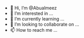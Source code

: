 - 👋 Hi, I’m @Abualmeez
- 👀 I’m interested in ...
- 🌱 I’m currently learning ...
- 💞️ I’m looking to collaborate on ...
- 📫 How to reach me ...

<!---
Abualmeez/Abualmeez is a ✨ special ✨ repository because its `README.md` (this file) appears on your GitHub profile.
You can click the Preview link to take a look at your changes.
--->

